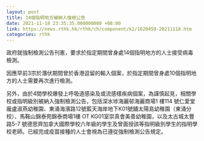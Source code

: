```yaml
---
layout: post
title: 14個指明地方被納入強檢公告
date: 2021-11-18 23:35:35.000000000 +08:00
link: https://news.rthk.hk/rthk/ch/component/k2/1620459-20211118.htm
categories: rthk
---
```


政府就強制檢測公告刊憲，要求於指定期間曾身處14個指明地方的人士接受病毒檢測。

因應早前3宗於潛伏期間曾於香港逗留的輸入個案，於指定期間曾身處10個指明地方的人士需要再次進行檢測。

另外，由於4間學校爆發上呼吸道感染及或流感樣疾病個案，為謹慎起見，相關學校或指明級別被納入強制檢測公告，包括深水埗海麗邨海麗商場1 樓114 號仁愛堂龐盧淑燕幼稚園、東涌海濱路12號藍天海岸地下K01號舖太陽島幼稚園（東涌分校）、馬鞍山錦泰苑錦泰商場1樓 OT KG01室崇真會美善幼稚園，以及太古城太豐路5-7 號德思齊加拿大國際學校六年級的學生及曾面授該等指明級別學生的指明學校老師。已經完成疫苗接種的人士會視為已遵從強制檢測公告規定。　
